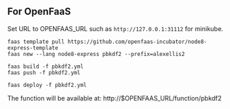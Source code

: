 ## For OpenFaaS

Set URL to OPENFAAS_URL such as `http://127.0.0.1:31112` for minikube.

```
faas template pull https://github.com/openfaas-incubator/node8-express-template
faas new --lang node8-express pbkdf2 --prefix=alexellis2

faas build -f pbkdf2.yml
faas push -f pbkdf2.yml

faas deploy -f pbkdf2.yml
```

The function will be available at: http://$OPENFAAS_URL/function/pbkdf2

